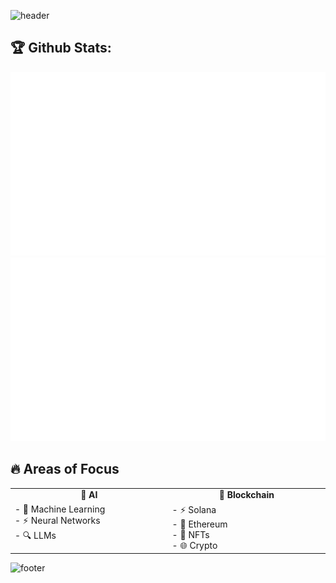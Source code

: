 <!-- https://github.com/jstrieb/github-stats -->
<!-- https://github.com/gleich/profile_stack -->
<!-- https://github.com/abhisheknaiidu/awesome-github-profile-readme#github-actions- -->

<!-- https://github.com/kyechan99/capsule-render -->
<!-- https://github.com/jstrieb/github-stats -->
<!-- https://github.com/gleich/profile_stack -->
<!-- https://github.com/abhisheknaiidu/awesome-github-profile-readme#github-actions- -->

<!-- https://github.com/kyechan99/capsule-render -->
<!-- https://github.com/jstrieb/github-stats -->
<!-- https://github.com/gleich/profile_stack -->
<!-- https://github.com/abhisheknaiidu/awesome-github-profile-readme#github-actions- -->

<!-- https://github.com/kyechan99/capsule-render -->
![header](https://capsule-render.vercel.app/api?type=waving&color=0:FF4F9A,100:FFCC33&height=250&section=header&text=Software%20Developer%20in%20Emerging%20Tech&fontSize=40)
<!--## Github Contributions:
![snake gif](https://github.com/jrocca82/jrocca82/blob/output/github-contribution-grid-snake.svg)-->

## 🏆 Github Stats:

<div align="center">
<img src="https://github.com/jrocca82/git-profile/blob/master/generated/overview.svg" />
<img src="https://github.com/jrocca82/git-profile/blob/master/generated/languages.svg" />
</div>

## 🔥 Areas of Focus

<div align="center">
  <table>
    <tr>
      <td align="center" valign="top" width="250"><strong>🤖 AI</strong></td>
      <td align="center" valign="top" width="250"><strong>🔗 Blockchain</strong></td>
    </tr>
    <tr>
      <td valign="top" width="250">
        - 🧠 Machine Learning <br>
        - ⚡ Neural Networks <br>
        - 🔍 LLMs
      </td>
      <td valign="top" width="250">
        - ⚡ Solana <br>
        - 💎 Ethereum <br>
        - 🎨 NFTs <br>
        - 🌐 Crypto
      </td>
    </tr>
  </table>
</div>

![footer](https://capsule-render.vercel.app/api?section=footer&type=waving&color=0:FF4F9A,100:FFCC33)
